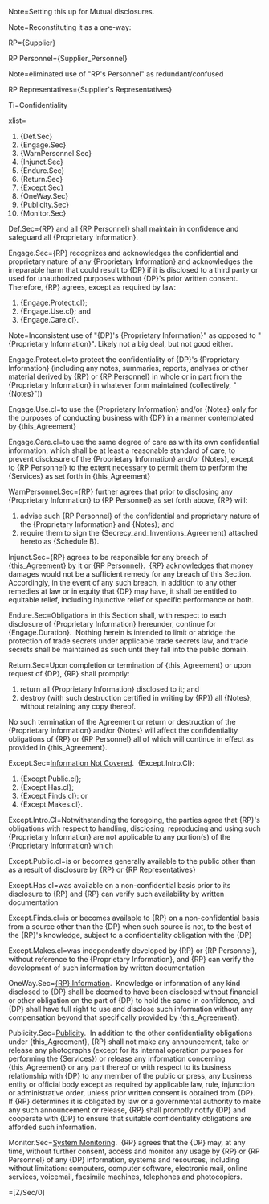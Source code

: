 Note=Setting this up for Mutual disclosures.

Note=Reconstituting it as a one-way:

RP={Supplier}

RP Personnel={Supplier_Personnel}

Note=eliminated use of "RP's Personnel" as redundant/confused

RP Representatives={Supplier's Representatives}

Ti=Confidentiality

xlist=<ol><li>{Def.Sec}</li><li>{Engage.Sec}</li><li>{WarnPersonnel.Sec}</li><li>{Injunct.Sec}</li><li>{Endure.Sec}</li><li>{Return.Sec}</li><li>{Except.Sec}</li><li>{OneWay.Sec}</li><li>{Publicity.Sec}</li><li>{Monitor.Sec}</li></ol>

Def.Sec={RP} and all {RP Personnel} shall maintain in confidence and safeguard all {Proprietary Information}.

Engage.Sec={RP} recognizes and acknowledges the confidential and proprietary nature of any {Proprietary Information} and acknowledges the irreparable harm that could result to {DP} if it is disclosed to a third party or used for unauthorized purposes without {DP}'s prior written consent.&nbsp; Therefore, {RP} agrees, except as required by law: <ol><li>{Engage.Protect.cl};</li><li>{Engage.Use.cl}; and</li><li>{Engage.Care.cl}.</li></ol>

Note=Inconsistent use of "{DP}'s {Proprietary Information}" as opposed to "{Proprietary Information}".  Likely not a big deal, but not good either.

Engage.Protect.cl=to protect the confidentiality of {DP}'s {Proprietary Information} (including any notes, summaries, reports, analyses or other material derived by {RP} or {RP Personnel} in whole or in part from the {Proprietary Information} in whatever form maintained (collectively, "{Notes}"))

Engage.Use.cl=to use the {Proprietary Information} and/or {Notes} only for the purposes of conducting business with {DP} in a manner contemplated by {this_Agreement}

Engage.Care.cl=to use the same degree of care as with its own confidential information, which shall be at least a reasonable standard of care, to prevent disclosure of the {Proprietary Information} and/or {Notes}, except to {RP Personnel} to the extent necessary to permit them to perform the {Services} as set forth in {this_Agreement}

WarnPersonnel.Sec={RP} further agrees that prior to disclosing any {Proprietary Information} to {RP Personnel} as set forth above, {RP} will: <ol><li>advise such {RP Personnel} of the confidential and proprietary nature of the {Proprietary Information} and {Notes}; and</li><li>require them to sign the {Secrecy_and_Inventions_Agreement} attached hereto as {Schedule B}.</li></ol>

Injunct.Sec={RP} agrees to be responsible for any breach of {this_Agreement} by it or {RP Personnel}.&nbsp; {RP} acknowledges that money damages would not be a sufficient remedy for any breach of this Section.&nbsp; Accordingly, in the event of any such breach, in addition to any other remedies at law or in equity that {DP} may have, it shall be entitled to equitable relief, including injunctive relief or specific performance or both.

Endure.Sec=Obligations in this Section shall, with respect to each disclosure of {Proprietary Information} hereunder, continue for {Engage.Duration}.&nbsp; Nothing herein is intended to limit or abridge the protection of trade secrets under applicable trade secrets law, and trade secrets shall be maintained as such until they fall into the public domain.

Return.Sec=Upon completion or termination of {this_Agreement} or upon request of {DP}, {RP} shall promptly: <ol><li>return all {Proprietary Information} disclosed to it; and</li><li>destroy (with such destruction certified in writing by {RP}) all {Notes}, without retaining any copy thereof.</li></ol> No such termination of the Agreement or return or destruction of the {Proprietary Information} and/or {Notes} will affect the confidentiality obligations of {RP} or {RP Personnel} all of which will continue in effect as provided in {this_Agreement}.

Except.Sec=<u>Information Not Covered</u>.&nbsp; {Except.Intro.Cl}: <ol><li>{Except.Public.cl};</li><li>{Except.Has.cl};</li><li>{Except.Finds.cl}: or</li><li>{Except.Makes.cl}.</li></ol>

Except.Intro.Cl=Notwithstanding the foregoing, the parties agree that {RP}'s obligations with respect to handling, disclosing, reproducing and using such {Proprietary Information} are not applicable to any portion(s) of the {Proprietary Information} which

Except.Public.cl=is or becomes generally available to the public other than as a result of disclosure by {RP} or {RP Representatives}

Except.Has.cl=was available on a non-confidential basis prior to its disclosure to {RP} and {RP} can verify such availability by written documentation

Except.Finds.cl=is or becomes available to {RP} on a non-confidential basis from a source other than the {DP} when such source is not, to the best of the {RP}'s knowledge, subject to a confidentiality obligation with the {DP}

Except.Makes.cl=was independently developed by {RP} or {RP Personnel}, without reference to the {Proprietary Information}, and {RP} can verify the development of such information by written documentation

OneWay.Sec=<u>{RP} Information</u>.&nbsp; Knowledge or information of any kind disclosed to {DP} shall be deemed to have been disclosed without financial or other obligation on the part of {DP} to hold the same in confidence, and {DP} shall have full right to use and disclose such information without any compensation beyond that specifically provided by {this_Agreement}.

Publicity.Sec=<u>Publicity</u>.&nbsp; In addition to the other confidentiality obligations under {this_Agreement}, {RP} shall not make any announcement, take or release any photographs (except for its internal operation purposes for performing the {Services}) or release any information concerning {this_Agreement} or any part thereof or with respect to its business relationship with {DP} to any member of the public or press, any business entity or official body except as required by applicable law, rule, injunction or administrative order, unless prior written consent is obtained from {DP}.&nbsp; If {RP} determines it is obligated by law or a governmental authority to make any such announcement or release, {RP} shall promptly notify {DP} and cooperate with {DP} to ensure that suitable confidentiality obligations are afforded such information.

Monitor.Sec=<u>System Monitoring</u>.&nbsp; {RP} agrees that the {DP} may, at any time, without further consent, access and monitor any usage by {RP} or {RP Personnel} of any {DP} information, systems and resources, including without limitation: computers, computer software, electronic mail, online services, voicemail, facsimile machines, telephones and photocopiers.

=[Z/Sec/0]

